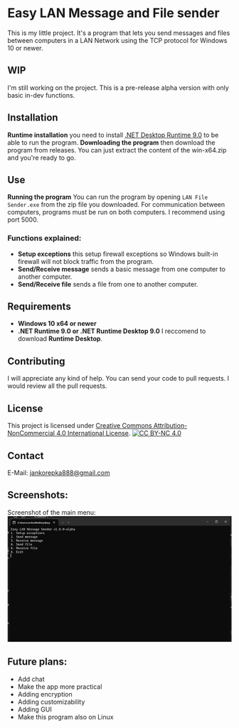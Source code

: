 # Easy LAN Message and File sender
This is my little project. It's a program that lets you send messages and files between computers in a LAN Network using the TCP protocol for Windows 10 or newer.
## WIP
I'm still working on the project. This is a pre-release alpha version with only basic in-dev functions.
## Installation
**Runtime installation** you need to install [.NET Desktop Runtime 9.0](https://download.visualstudio.microsoft.com/download/pr/685792b6-4827-4dca-a971-bce5d7905170/1bf61b02151bc56e763dc711e45f0e1e/windowsdesktop-runtime-9.0.0-win-x64.exe) to be able to run the program.
**Downloading the program** then download the program from releases. You can just extract the content of the win-x64.zip and you're ready to go.
## Use
**Running the program** You can run the program by opening `LAN File Sender.exe` from the zip file you downloaded. For communication between computers, programs must be run on both computers. I recommend using port 5000.
### Functions explained:

 - **Setup exceptions** this setup firewall exceptions so Windows built-in firewall will not block traffic from the program.
 - **Send/Receive message** sends a basic message from one computer to another computer.
 - **Send/Receive file** sends a file from one to another computer.
 
## Requirements
 - **Windows 10 x64 or newer**
 - **.NET Runtime 9.0 or .NET Runtime Desktop 9.0** I reccomend to download **Runtime Desktop**.
## Contributing
I will appreciate any kind of help. You can send your code to pull requests. I would review all the pull requests.
## License
This project is licensed under [Creative Commons Attribution-NonCommercial 4.0 International License](https://creativecommons.org/licenses/by-nc/4.0/).
[![CC BY-NC 4.0](https://mirrors.creativecommons.org/presskit/buttons/88x31/png/by-nc.png)](https://creativecommons.org/licenses/by-nc/4.0/)
## Contact
E-Mail: [jankorepka888@gmail.com](mailto:jankorepka888@gmail.com)

## Screenshots:
Screenshot of the main menu:
![Main menu screenshot on Windows](https://github.com/JaatrovyKnedlicek/Easy-LAN-Message-sender/blob/main/screenshots/image.png?raw=true)
## Future plans:

 - Add chat
 - Make the app more practical
 - Adding encryption
 - Adding customizability
 - Adding GUI
 - Make this program also on Linux
